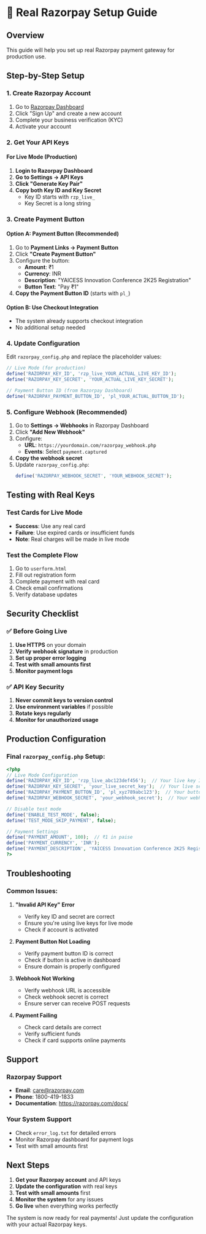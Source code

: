 # 🔑 Real Razorpay Setup Guide

## Overview
This guide will help you set up real Razorpay payment gateway for production use.

## Step-by-Step Setup

### 1. Create Razorpay Account
1. Go to [Razorpay Dashboard](https://dashboard.razorpay.com/)
2. Click "Sign Up" and create a new account
3. Complete your business verification (KYC)
4. Activate your account

### 2. Get Your API Keys

#### For Live Mode (Production)
1. **Login to Razorpay Dashboard**
2. **Go to Settings → API Keys**
3. **Click "Generate Key Pair"**
4. **Copy both Key ID and Key Secret**
   - Key ID starts with `rzp_live_`
   - Key Secret is a long string

### 3. Create Payment Button

#### Option A: Payment Button (Recommended)
1. Go to **Payment Links → Payment Button**
2. Click **"Create Payment Button"**
3. Configure the button:
   - **Amount**: ₹1
   - **Currency**: INR
   - **Description**: "YAICESS Innovation Conference 2K25 Registration"
   - **Button Text**: "Pay ₹1"
4. **Copy the Payment Button ID** (starts with `pl_`)

#### Option B: Use Checkout Integration
- The system already supports checkout integration
- No additional setup needed

### 4. Update Configuration

Edit `razorpay_config.php` and replace the placeholder values:

```php
// Live Mode (for production)
define('RAZORPAY_KEY_ID', 'rzp_live_YOUR_ACTUAL_LIVE_KEY_ID');
define('RAZORPAY_KEY_SECRET', 'YOUR_ACTUAL_LIVE_KEY_SECRET');

// Payment Button ID (from Razorpay Dashboard)
define('RAZORPAY_PAYMENT_BUTTON_ID', 'pl_YOUR_ACTUAL_BUTTON_ID');
```

### 5. Configure Webhook (Recommended)

1. Go to **Settings → Webhooks** in Razorpay Dashboard
2. Click **"Add New Webhook"**
3. Configure:
   - **URL**: `https://yourdomain.com/razorpay_webhook.php`
   - **Events**: Select `payment.captured`
4. **Copy the webhook secret**
5. Update `razorpay_config.php`:
   ```php
   define('RAZORPAY_WEBHOOK_SECRET', 'YOUR_WEBHOOK_SECRET');
   ```

## Testing with Real Keys

### Test Cards for Live Mode
- **Success**: Use any real card
- **Failure**: Use expired cards or insufficient funds
- **Note**: Real charges will be made in live mode

### Test the Complete Flow
1. Go to `userform.html`
2. Fill out registration form
3. Complete payment with real card
4. Check email confirmations
5. Verify database updates

## Security Checklist

### ✅ Before Going Live
1. **Use HTTPS** on your domain
2. **Verify webhook signature** in production
3. **Set up proper error logging**
4. **Test with small amounts first**
5. **Monitor payment logs**

### ✅ API Key Security
1. **Never commit keys to version control**
2. **Use environment variables** if possible
3. **Rotate keys regularly**
4. **Monitor for unauthorized usage**

## Production Configuration

### Final `razorpay_config.php` Setup:
```php
<?php
// Live Mode Configuration
define('RAZORPAY_KEY_ID', 'rzp_live_abc123def456');  // Your live key ID
define('RAZORPAY_KEY_SECRET', 'your_live_secret_key');  // Your live secret
define('RAZORPAY_PAYMENT_BUTTON_ID', 'pl_xyz789abc123');  // Your button ID
define('RAZORPAY_WEBHOOK_SECRET', 'your_webhook_secret');  // Your webhook secret

// Disable test mode
define('ENABLE_TEST_MODE', false);
define('TEST_MODE_SKIP_PAYMENT', false);

// Payment Settings
define('PAYMENT_AMOUNT', 100);  // ₹1 in paise
define('PAYMENT_CURRENCY', 'INR');
define('PAYMENT_DESCRIPTION', 'YAICESS Innovation Conference 2K25 Registration');
?>
```

## Troubleshooting

### Common Issues:

1. **"Invalid API Key" Error**
   - Verify key ID and secret are correct
   - Ensure you're using live keys for live mode
   - Check if account is activated

2. **Payment Button Not Loading**
   - Verify payment button ID is correct
   - Check if button is active in dashboard
   - Ensure domain is properly configured

3. **Webhook Not Working**
   - Verify webhook URL is accessible
   - Check webhook secret is correct
   - Ensure server can receive POST requests

4. **Payment Failing**
   - Check card details are correct
   - Verify sufficient funds
   - Check if card supports online payments

## Support

### Razorpay Support
- **Email**: care@razorpay.com
- **Phone**: 1800-419-1833
- **Documentation**: https://razorpay.com/docs/

### Your System Support
- Check `error_log.txt` for detailed errors
- Monitor Razorpay dashboard for payment logs
- Test with small amounts first

## Next Steps

1. **Get your Razorpay account** and API keys
2. **Update the configuration** with real keys
3. **Test with small amounts** first
4. **Monitor the system** for any issues
5. **Go live** when everything works perfectly

The system is now ready for real payments! Just update the configuration with your actual Razorpay keys. 
